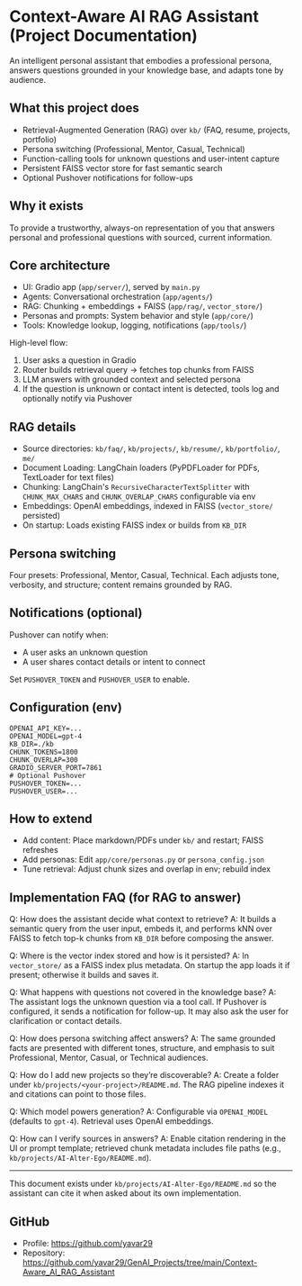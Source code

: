 # Context-Aware AI RAG Assistant (Project Documentation)

An intelligent personal assistant that embodies a professional persona, answers questions grounded in your knowledge base, and adapts tone by audience.

## What this project does

- Retrieval-Augmented Generation (RAG) over `kb/` (FAQ, resume, projects, portfolio)
- Persona switching (Professional, Mentor, Casual, Technical)
- Function-calling tools for unknown questions and user-intent capture
- Persistent FAISS vector store for fast semantic search
- Optional Pushover notifications for follow-ups

## Why it exists

To provide a trustworthy, always-on representation of you that answers personal and professional questions with sourced, current information.

## Core architecture

- UI: Gradio app (`app/server/`), served by `main.py`
- Agents: Conversational orchestration (`app/agents/`)
- RAG: Chunking + embeddings + FAISS (`app/rag/`, `vector_store/`)
- Personas and prompts: System behavior and style (`app/core/`)
- Tools: Knowledge lookup, logging, notifications (`app/tools/`)

High-level flow:
1. User asks a question in Gradio
2. Router builds retrieval query → fetches top chunks from FAISS
3. LLM answers with grounded context and selected persona
4. If the question is unknown or contact intent is detected, tools log and optionally notify via Pushover

## RAG details

- Source directories: `kb/faq/`, `kb/projects/`, `kb/resume/`, `kb/portfolio/`, `me/`
- Document Loading: LangChain loaders (PyPDFLoader for PDFs, TextLoader for text files)
- Chunking: LangChain's `RecursiveCharacterTextSplitter` with `CHUNK_MAX_CHARS` and `CHUNK_OVERLAP_CHARS` configurable via env
- Embeddings: OpenAI embeddings, indexed in FAISS (`vector_store/` persisted)
- On startup: Loads existing FAISS index or builds from `KB_DIR`

## Persona switching

Four presets: Professional, Mentor, Casual, Technical. Each adjusts tone, verbosity, and structure; content remains grounded by RAG.

## Notifications (optional)

Pushover can notify when:
- A user asks an unknown question
- A user shares contact details or intent to connect

Set `PUSHOVER_TOKEN` and `PUSHOVER_USER` to enable.

## Configuration (env)

```
OPENAI_API_KEY=...
OPENAI_MODEL=gpt-4
KB_DIR=./kb
CHUNK_TOKENS=1800
CHUNK_OVERLAP=300
GRADIO_SERVER_PORT=7861
# Optional Pushover
PUSHOVER_TOKEN=...
PUSHOVER_USER=...
```

## How to extend

- Add content: Place markdown/PDFs under `kb/` and restart; FAISS refreshes
- Add personas: Edit `app/core/personas.py` or `persona_config.json`
- Tune retrieval: Adjust chunk sizes and overlap in env; rebuild index

## Implementation FAQ (for RAG to answer)

Q: How does the assistant decide what context to retrieve?
A: It builds a semantic query from the user input, embeds it, and performs kNN over FAISS to fetch top-k chunks from `KB_DIR` before composing the answer.

Q: Where is the vector index stored and how is it persisted?
A: In `vector_store/` as a FAISS index plus metadata. On startup the app loads it if present; otherwise it builds and saves it.

Q: What happens with questions not covered in the knowledge base?
A: The assistant logs the unknown question via a tool call. If Pushover is configured, it sends a notification for follow-up. It may also ask the user for clarification or contact details.

Q: How does persona switching affect answers?
A: The same grounded facts are presented with different tones, structure, and emphasis to suit Professional, Mentor, Casual, or Technical audiences.

Q: How do I add new projects so they’re discoverable?
A: Create a folder under `kb/projects/<your-project>/README.md`. The RAG pipeline indexes it and citations can point to those files.

Q: Which model powers generation?
A: Configurable via `OPENAI_MODEL` (defaults to `gpt-4`). Retrieval uses OpenAI embeddings.

Q: How can I verify sources in answers?
A: Enable citation rendering in the UI or prompt template; retrieved chunk metadata includes file paths (e.g., `kb/projects/AI-Alter-Ego/README.md`).

---

This document exists under `kb/projects/AI-Alter-Ego/README.md` so the assistant can cite it when asked about its own implementation.

## GitHub

- Profile: https://github.com/yavar29
- Repository: https://github.com/yavar29/GenAI_Projects/tree/main/Context-Aware_AI_RAG_Assistant


